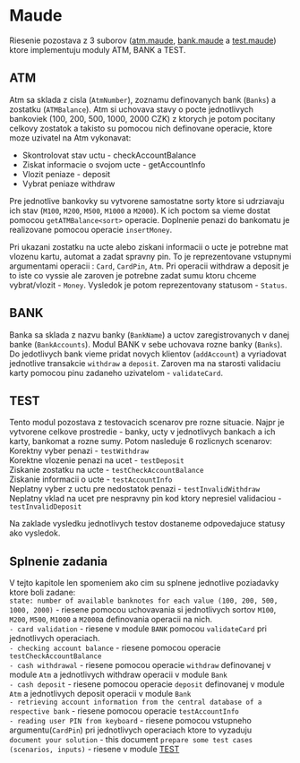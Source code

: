 # Maude

Riesenie pozostava z 3 suborov ([atm.maude](atm.maude), [bank.maude](bank.maude) a [test.maude](test.maude)) ktore implementuju moduly ATM, BANK a TEST.

## ATM
Atm sa sklada z cisla (`AtmNumber`), zoznamu definovanych bank (`Banks`) a zostatku (`ATMBalance`).
Atm si uchovava stavy o pocte jednotlivych bankoviek (100, 200, 500, 1000, 2000 CZK) z ktorych je potom pocitany celkovy zostatok a takisto su pomocou nich definovane operacie, ktore moze uzivatel na Atm vykonavat:
<ul>
  <li>Skontrolovat stav uctu - checkAccountBalance</li>
  <li>Ziskat informacie o svojom ucte - getAccountInfo</li>
  <li>Vlozit peniaze - deposit</li>
  <li>Vybrat peniaze withdraw</li>
</ul>

Pre jednotlive bankovky su vytvorene samostatne sorty ktore si udrziavaju ich stav (`M100`, `M200`, `M500`, `M1000` a `M2000`). K ich poctom sa vieme dostat pomocou `getATMBalance<sort>` operacie. Doplnenie penazi do bankomatu je realizovane pomocou operacie `insertMoney`.

Pri ukazani zostatku na ucte alebo ziskani informacii o ucte je potrebne mat vlozenu kartu, automat a zadat spravny pin. To je reprezentovane vstupnymi argumentami operacii : `Card`, `CardPin`, `Atm`.
Pri operacii withdraw a deposit je to iste co vyssie ale zaroven je potrebne zadat sumu ktoru chceme vybrat/vlozit - `Money`. Vysledok je potom reprezentovany statusom - `Status`.

## BANK
Banka sa sklada z nazvu banky (`BankName`) a uctov zaregistrovanych v danej banke (`BankAccounts`). 
Modul BANK v sebe uchovava rozne banky (`Banks`). Do jedotlivych bank vieme pridat novych klientov (`addAccount`) a vyriadovat jednotlive transakcie `withdraw` a `deposit`. Zaroven ma na starosti validaciu karty pomocou pinu zadaneho uzivatelom - `validateCard`.

## TEST
Tento modul pozostava z testovacich scenarov pre rozne situacie. Najpr je vytvorene celkove prostredie - banky, ucty v jednotlivych bankach a ich karty, bankomat a rozne sumy. Potom nasleduje 6 rozlicnych scenarov:<br />
Korektny vyber penazi - `testWithdraw`<br />
Korektne vlozenie penazi na ucet - `testDeposit`<br />
Ziskanie zostatku na ucte - `testCheckAccountBalance`<br />
Ziskanie informacii o ucte - `testAccountInfo`<br />
Neplatny vyber z uctu pre nedostatok penazi - `testInvalidWithdraw`<br />
Neplatny vklad na ucet pre nespravny pin kod ktory nepresiel validaciou - `testInvalidDeposit`<br />

Na zaklade vysledku jednotlivych testov dostaneme odpovedajuce statusy ako vysledok.

## Splnenie zadania
V tejto kapitole len spomeniem ako cim su splnene jednotlive poziadavky ktore boli zadane:<br />
`state: number of available banknotes for each value (100, 200, 500, 1000, 2000)` - riesene pomocou uchovavania si jednotlivych sortov `M100`, `M200`, `M500`, `M1000` a `M2000`a definovania operacii na nich.<br />
`- card validation` - riesene v module `BANK` pomocou `validateCard` pri jednotlivych operaciach.<br />
`- checking account balance` - riesene pomocou operacie `testCheckAccountBalance`<br />
`- cash withdrawal` - riesene pomocou operacie `withdraw` definovanej v module `Atm` a jednotlivych withdraw operacii v module `Bank`<br />
`- cash deposit` - riesene pomocou operacie `deposit` definovanej v module `Atm` a jednotlivych deposit operacii v module `Bank`<br />
`- retrieving account information from the central database of a respective bank` - riesene pomocou operacie `testAccountInfo`<br />
`- reading user PIN from keyboard` - riesene pomocou vstupneho argumentu(`CardPin`) pri jednotlivych operaciach ktore to vyzaduju<br />
`document your solution` - this document
`prepare some test cases (scenarios, inputs)` - riesene v module [TEST](#test)
